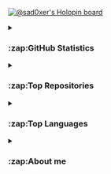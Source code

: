 <!-- @sad0xer's Holopin Board-->
[![@sad0xer's Holopin board](https://holopin.io/api/user/board?user=sad0xer)](https://holopin.io/@sad0xer)
<br>

<!-- @sad0xer's GitHub Statistics-->
<!-- <h1>GitHub Statistics</h1><br> -->
<details>
  <summary><h3>:zap:GitHub Statistics</h3></summary>
  
  [![sad0xer's GitHub Statistics](https://github-readme-statistics-sad0xer.vercel.app/api?username=sad0xer&count_private=true&show_icons=true&theme=github_dark&hide_title=true&count_private=true&custom_title=GitHub%20Statistics&include_all_commits=true&count_private=true&hide_border=true&border_radius=0.0)](https://github.com/SAD0XER)
</details>

  
<!-- @sad0xer's GitHub Repositories-->
<!-- <br><h1>Top Repositories</h1><br> -->
<details>
  <summary><h3>:zap:Top Repositories</h3></summary>
  
<a href="https://github.com/SAD0XER/ALPHAit-JavaCourse">
  <img align="center" alt="ALPHAit-JavaCourse" src="https://github-readme-stats-sad0xer.vercel.app/api/pin/?username=sad0xer&repo=ALPHAit-JavaCourse&theme=github_dark&hide_border=true&border_radius=30.0&title_color=bb5b14" />
  <!--&theme=nord-->
  </a>
<a href="https://github.com/SAD0XER/EASY-TO-C0DE">
  <img align="center" src="https://github-readme-stats-sad0xer.vercel.app/api/pin/?username=sad0xer&repo=EASY-TO-C0DE&theme=github_dark&hide_border=true&border_radius=30.0&title_color=bb5b14" />
  <!--&theme=darcula-->
  </a>
<!-- <a href="https://github.com/SAD0XER/SAD0XER">
  <img align="center" src="https://github-readme-stats-sad0xer.vercel.app/api/pin/?username=sad0xer&repo=SAD0XER&theme=vision-friendly-dark" />
</a> -->
</details>


<!-- @sad0xer's GitHub Top Languages-->
<!-- <br><h1>Top Languages</h1><br> -->
<details>
  <summary><h3>:zap:Top Languages</h3></summary>
  
[![sad0xer's Top Languages](https://github-readme-stats-sad0xer.vercel.app/api/top-langs/?username=sad0xer&layout=compact&theme=github_dark&langs_count=10&hide_border=true&border_radius=30.0&title_color=bb5b14&hide_title=true)](https://github.com/SAD0XER)
  <!--&theme=tokyonight-->
</details>



<!-- About Me -->
<details>
  <summary><h3>:zap:About me</h3></summary>
  
<h5>Hello, I am 😃SARVESH🤩.</h5>
    <h6>
        - 🔭 I’m currently working on one college website project.<br>
        - 🌱 I’m currently learning Java By <a href="https://github.com/apna-college"
            style="color:black; text-decoration:none;">@Apna College</a>.<br>
        - 👯 I’m looking to collaborate on GitHub and </a><a href="https://t.me/PARA_C0DER" style="color:black; text-decoration:none;">Telegram</a>.<br>
        - 🤔 I’m looking for help with other curious learners and coders.<br>
        - 💬 Ask me about C, C++ and java.<br>
        - 📫 How to reach me:
    <ul>
            <li>LinkedIn: <a href="https://www.linkedin.com/in/sadcoder" style="color:black; text-decoration:none;">@SAD0XER</a></li>
            <li>SoloLearn: <a href="https://www.sololearn.com/profile/18241219" style="color:black; text-decoration:none;">@SAD0XER</a></li>
            <!--<li>Instagram: <a href="https://www.instagram.com/sad0xer" style="color:black; text-decoration:none;">@SAD0XER</a></li>
            <li>Telegram: <a href="https://t.me/SAD0XER" style="color:black; text-decoration:none;">@SAD0XER</a></li>
            <li>Telegram Channel: <a href="https://t.me/PARA_C0DER" style="color:black; text-decoration:none;">@PARA_C0DER</a></li>-->
    </ul>
    </h6>
    <hr/>
        - 😄 Pronouns: सर्वेश / SARVESH.<br>
        - ⚡ Fun fact: <em>Everyone of knows, if they work hard, and follow their passion with consistency and persistence then they will succeed, but who cares, No one does that!</em><br>

</details>

<!-- ________________________________________________________________________________________________________________________ -->
<!--
### Hi there 👋
**SAD0XER/SAD0XER** is a ✨ _special_ ✨ repository because its `README.md` (this file) appears on your GitHub profile.
Here are some ideas to get you started:
- 🔭 I’m currently working on ...
- 🌱 I’m currently learning ...
- 👯 I’m looking to collaborate on ...
- 🤔 I’m looking for help with ...
- 💬 Ask me about ...
- 📫 How to reach me: ...
- 😄 Pronouns: ...
- ⚡ Fun fact: ...
-->
